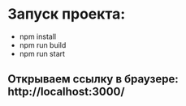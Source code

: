 # Запуск проекта:
* npm install
* npm run build
* npm run start

## Открываем ссылку в браузере: http://localhost:3000/